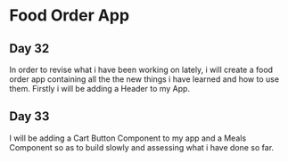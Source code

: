 # Food Order App  
## Day 32  
In order to revise what i have been working on lately, i will create a food order app containing all the the new things i have learned and how to use them. Firstly i will be adding a Header to my App.  
## Day 33  
I will be adding a Cart Button Component to my app and a Meals Component so as to build slowly and assessing what i have done so far.
